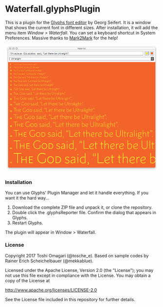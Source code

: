 # Waterfall.glyphsPlugin

This is a plugin for the [Glyphs font editor](http://glyphsapp.com/) by Georg Seifert.
It is a window that shows the current font in different sizes.
After installation, it will add the menu item *Window > Waterfall*.
You can set a keyboard shortcut in System Preferences.
Massive thanks to [Mark2Mark](https://github.com/Mark2Mark) for the help!

![No, the God didn't say it, nor did he exi... nevermind.](Waterfall.png "Waterfall Screenshot")

### Installation

You can use Glyphs' Plugin Manager and let it handle everything. If you want it the hard way...

1. Download the complete ZIP file and unpack it, or clone the repository.
2. Double click the .glyphsReporter file. Confirm the dialog that appears in Glyphs.
3. Restart Glyphs.

The plugin will appear in Window > Waterfall.

### License

Copyright 2017 Toshi Omagari (@tosche_e).
Based on sample codes by Rainer Erich Scheichelbauer (@mekkablue).

Licensed under the Apache License, Version 2.0 (the "License");
you may not use this file except in compliance with the License.
You may obtain a copy of the License at

http://www.apache.org/licenses/LICENSE-2.0

See the License file included in this repository for further details.
